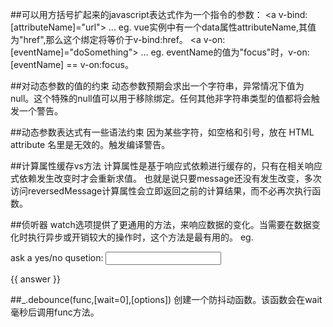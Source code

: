 ##可以用方括号扩起来的javascript表达式作为一个指令的参数：
    <a v-bind:[attributeName]="url"> ... </a>
    eg. vue实例中有一个data属性attributeName,其值为"href",那么这个绑定将等价于v-bind:href。
    <a v-on:[eventName]="doSomething"> ... </a>
    eg. eventName的值为"focus"时，v-on:[eventName] == v-on:focus。

##对动态参数的值的约束
    动态参数预期会求出一个字符串，异常情况下值为null。这个特殊的null值可以用于移除绑定。任何其他非字符串类型的值都将会触发一个警告。

##动态参数表达式有一些语法约束
    因为某些字符，如空格和引号，放在 HTML attribute 名里是无效的。触发编译警告。

##计算属性缓存vs方法
    计算属性是基于响应式依赖进行缓存的，只有在相关响应式依赖发生改变时才会重新求值。
    也就是说只要message还没有发生改变，多次访问reversedMessage计算属性会立即返回之前的计算结果，而不必再次执行函数。

##侦听器
    watch选项提供了更通用的方法，来响应数据的变化。当需要在数据变化时执行异步或开销较大的操作时，这个方法是最有用的。
    eg.     <div id="watch-example">
                <p>
                    ask a yes/no qusetion:
                    <input v-model="question">
                </p>
                <p>{{ answer }}</p>
            </div>

##_.debounce(func,[wait=0],[options])
    创建一个防抖动函数。该函数会在wait毫秒后调用func方法。